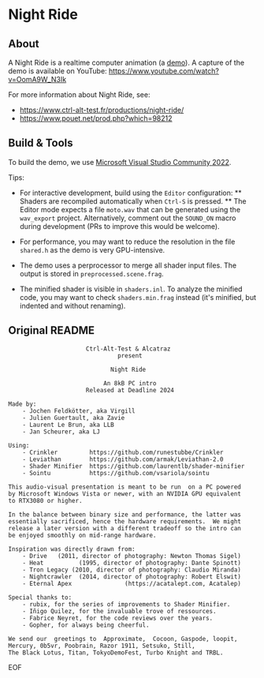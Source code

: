 # Night Ride

## About

A Night Ride is a realtime computer animation (a [demo](https://en.wikipedia.org/wiki/Demoscene)).
A capture of the demo is available on YouTube: https://www.youtube.com/watch?v=OomA9W_N3Ik

For more information about Night Ride, see:
- https://www.ctrl-alt-test.fr/productions/night-ride/
- https://www.pouet.net/prod.php?which=98212

## Build & Tools

To build the demo, we use [Microsoft Visual Studio Community 2022](https://visualstudio.microsoft.com/vs/community/).

Tips:

* For interactive development, build using the `Editor` configuration:
** Shaders are recompiled automatically when `Ctrl-S` is pressed.
** The Editor mode expects a file `moto.wav` that can be generated using the `wav_export` project.
Alternatively, comment out the `SOUND_ON` macro during development (PRs to improve this would be welcome).

* For performance, you may want to reduce the resolution in the file `shared.h` as the demo is very GPU-intensive.

* The demo uses a perprocessor to merge all shader input files. The output is stored in `preprocessed.scene.frag`.

* The minified shader is visible in `shaders.inl`. To analyze the minified code, you may want to check `shaders.min.frag` instead (it's minified, but indented and without renaming).

## Original README

                          Ctrl-Alt-Test & Alcatraz
                                   present
          
                                 Night Ride
          
                               An 8kB PC intro
                          Released at Deadline 2024

    Made by:
        - Jochen Feldkötter, aka Virgill
        - Julien Guertault, aka Zavie
        - Laurent Le Brun, aka LLB
        - Jan Scheurer, aka LJ

    Using:
        - Crinkler         https://github.com/runestubbe/Crinkler
        - Leviathan        https://github.com/armak/Leviathan-2.0
        - Shader Minifier  https://github.com/laurentlb/shader-minifier
        - Sointu           https://github.com/vsariola/sointu

    This audio-visual presentation is meant to be run  on a PC powered
    by Microsoft Windows Vista or newer, with an NVIDIA GPU equivalent
    to RTX3080 or higher.

    In the balance between binary size and performance, the latter was
    essentially sacrificed, hence the hardware requirements.  We might
    release a later version with a different tradeoff so the intro can
    be enjoyed smoothly on mid-range hardware.

    Inspiration was directly drawn from:
        - Drive   (2011, director of photography: Newton Thomas Sigel)
        - Heat          (1995, director of photography: Dante Spinott)
        - Tron Legacy (2010, director of photography: Claudio Miranda)
        - Nightcrawler  (2014, director of photography: Robert Elswit)
        - Eternal Apex               (https://acatalept.com, Acatalep)

    Special thanks to:
        - rubix, for the series of improvements to Shader Minifier.
        - Iñigo Quilez, for the invaluable trove of ressources.
        - Fabrice Neyret, for the code reviews over the years.
        - Gopher, for always being cheerful.

    We send our  greetings to  Approximate,  Cocoon, Gaspode, loopit,
    Mercury, 0b5vr, Poobrain, Razor 1911, Setsuko, Still,
    The Black Lotus, Titan, TokyoDemoFest, Turbo Knight and TRBL.

EOF
